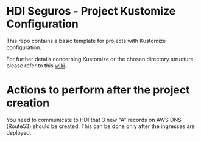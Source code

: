 # HDI Seguros - Project Kustomize Configuration

This repo contains a basic template for projects with Kustomize configuration.

For further details concerning Kustomize or the chosen directory structure, please refer to this [wiki](https://makeitapp.atlassian.net/wiki/spaces/cecom/pages/3433922624/Configuration+management+with+Kustomize).

# Actions to perform after the project creation
You need to communicate to HDI that 3 new "A" records on AWS DNS (Route53) should be created.
This can be done only after the ingresses are deployed.
